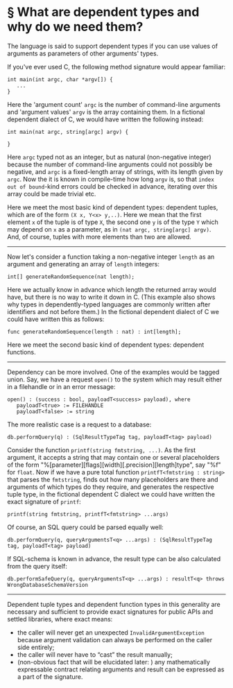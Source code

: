 § What are dependent types and why do we need them?
===================================================

The language is said to support dependent types if you can use values of arguments as parameters of other arguments' types.

If you've ever used C, the following method signature would appear familiar:
```
int main(int argc, char *argv[]) {
   ...
}
```

Here the 'argument count' `argc` is the number of command-line arguments and 'argument values' `argv` is the array containing them. In a fictional dependent dialect of C, we would have written the following instead:

```
int main(nat argc, string[argc] argv) {

}
```

Here `argc` typed not as an integer, but as natural (non-negative integer) because the number of command-line arguments could not possibly be negative, and `argc` is a fixed-length array of strings, with its length given by `argc`. Now the it is known in compile-time how long `argv` is, so that `index out of bound`-kind errors could be checked in advance, iterating over this array could be made trivial etc.

Here we meet the most basic kind of dependent types: dependent tuples, which are of the form `(X x, Y<x> y,..)`. Here we mean that the first element `x` of the tuple is of type `X`, the second one `y` is of the type `Y` which may depend on `x` as a parameter, as in `(nat argc, string[argc] argv)`. And, of course, tuples with more elements than two are allowed.

* * *

Now let's consider a function taking a non-negative integer `length` as an argument and generating an array of `length` integers:
```
int[] generateRandomSequence(nat length);
```

Here we actually know in advance which length the returned array would have, but there is no way to write it down in C. (This example also shows why types in dependently-typed languages are commonly written after identifiers and not before them.) In the fictional dependent dialect of C we could have written this as follows:
```
func generateRandomSequence(length : nat) : int[length];
```

Here we meet the second basic kind of dependent types: dependent functions.

* * *

Dependency can be more involved. One of the examples would be tagged union. Say, we have a request `open()` to the system which may result either in a filehandle or in an error message:
```
open() : (success : bool, payloadT<success> payload), where
   payloadT<true> := FILEHANDLE
   payloadT<false> := string
```

The more realistic case is a request to a database:
```
db.performQuery(q) : (SqlResultTypeTag tag, payloadT<tag> payload)
```

Consider the function `printf(string fmtstring, ...)`. As the first argument, it accepts a string that may contain one or several placeholders of the form "%[parameter][flags][width][.precision][length]type", say "%f" for `float`. Now if we have a pure total function `printfT<fmtstring : string>` that parses the `fmtstring`, finds out how many placeholders are there and arguments of which types do they require, and generates the respective tuple type, in the fictional dependent C dialect we could have written the exact signature of `printf`:
```
printf(string fmtstring, printfT<fmtstring> ...args)
```

Of course, an SQL query could be parsed equally well:
```
db.performQuery(q, queryArgumentsT<q> ...args) : (SqlResultTypeTag tag, payloadT<tag> payload)
```

If SQL-schema is known in advance, the result type can be also calculated from the query itself:
```
db.performSafeQuery(q, queryArgumentsT<q> ...args) : resultT<q> throws WrongDatabaseSchemaVersion
```

----

Dependent tuple types and dependent function types in this generality are necessary and sufficient to provide exact signatures for public APIs and settled libraries, where exact means:
- the caller will never get an unexpected `InvalidArgumentException` because argument validation can always be performed on the caller side entirely;
- the caller will never have to “cast” the result manually;
- (non-obvious fact that will be elucidated later: ) any mathematically expressable contract relating arguments and result can be expressed as a part of the signature.
